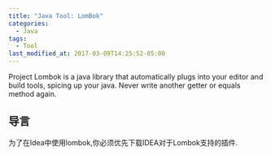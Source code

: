 ```yaml
---
title: "Java Tool: LomBok"
categories:
  - Java
tags:
  - Tool
last_modified_at: 2017-03-09T14:25:52-05:00
---
```


Project Lombok is a java library that automatically plugs into your editor and build tools, spicing up your java.
Never write another getter or equals method again.

## 导言
为了在Idea中使用lombok,你必须优先下载IDEA对于Lombok支持的插件.





